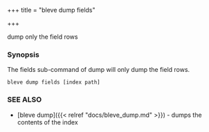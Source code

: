 +++
title = "bleve dump fields"

+++

dump only the field rows

### Synopsis


The fields sub-command of dump will only dump the field rows.

```
bleve dump fields [index path]
```

### SEE ALSO
* [bleve dump]({{< relref "docs/bleve_dump.md" >}})	 - dumps the contents of the index
